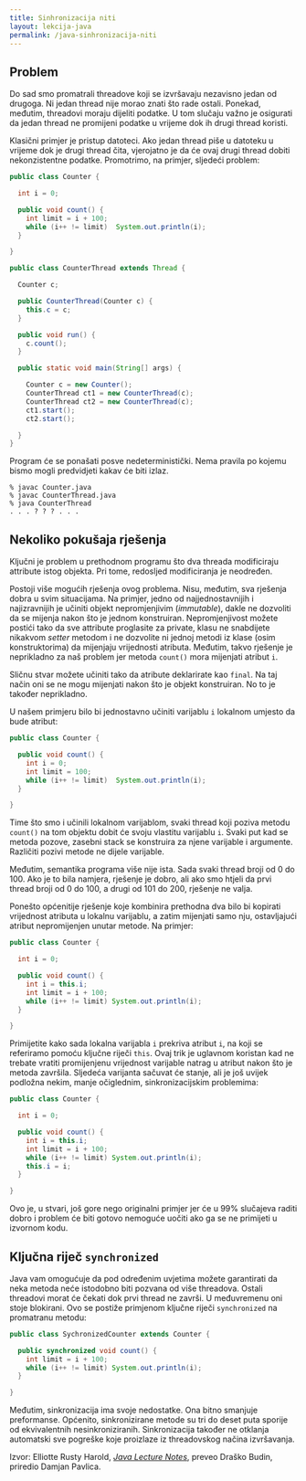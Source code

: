 ```yaml
---
title: Sinhronizacija niti
layout: lekcija-java
permalink: /java-sinhronizacija-niti
---
```


## Problem

Do sad smo promatrali threadove koji se izvršavaju nezavisno jedan od drugoga. Ni jedan thread nije morao znati što rade ostali. Ponekad, međutim, threadovi moraju dijeliti podatke. U tom slučaju važno je osigurati da jedan thread ne promijeni podatke u vrijeme dok ih drugi thread koristi.

Klasični primjer je pristup datoteci. Ako jedan thread piše u datoteku u vrijeme dok je drugi thread čita, vjerojatno je da će ovaj drugi thread dobiti nekonzistentne podatke. Promotrimo, na primjer, sljedeći problem:

```java
public class Counter {

  int i = 0;

  public void count() {
    int limit = i + 100;
    while (i++ != limit)  System.out.println(i);
  }

}

public class CounterThread extends Thread {

  Counter c;  

  public CounterThread(Counter c) {
    this.c = c;
  }

  public void run() {
    c.count();
  }     

  public static void main(String[] args) {

    Counter c = new Counter();
    CounterThread ct1 = new CounterThread(c);
    CounterThread ct2 = new CounterThread(c);
    ct1.start();
    ct2.start();

  }
}
```

Program će se ponašati posve nedeterministički. Nema pravila po kojemu bismo mogli predvidjeti kakav će biti izlaz.

```
% javac Counter.java
% javac CounterThread.java
% java CounterThread
. . . ? ? ? . . .
```

## Nekoliko pokušaja rješenja

Ključni je problem u prethodnom programu što dva threada modificiraju attribute istog objekta. Pri tome, redosljed modificiranja je neodređen.

Postoji više mogućih rješenja ovog problema. Nisu, međutim, sva rješenja dobra u svim situacijama. Na primjer, jedno od najjednostavnijih i najizravnijih je učiniti objekt nepromjenjivim (*immutable*), dakle ne dozvoliti da se mijenja nakon što je jednom konstruiran. Nepromjenjivost možete postići tako da sve attribute proglasite za private, klasu ne snabdijete nikakvom *setter* metodom i ne dozvolite ni jednoj metodi iz klase (osim konstruktorima) da mijenjaju vrijednosti atributa. Međutim, takvo rješenje je neprikladno za naš problem jer metoda `count()` mora mijenjati atribut `i`.

Sličnu stvar možete učiniti tako da atribute deklarirate kao `final`. Na taj način oni se ne mogu mijenjati nakon što je objekt konstruiran. No to je također neprikladno.

U našem primjeru bilo bi jednostavno učiniti varijablu `i` lokalnom umjesto da bude atribut:

```java
public class Counter {

  public void count() {
    int i = 0;
    int limit = 100;
    while (i++ != limit)  System.out.println(i);
  }

}
```

Time što smo i učinili lokalnom varijablom, svaki thread koji poziva metodu `count()` na tom objektu dobit će svoju vlastitu varijablu `i`. Svaki put kad se metoda pozove, zasebni stack se konstruira za njene varijable i argumente. Različiti pozivi metode ne dijele varijable.

Međutim, semantika programa više nije ista. Sada svaki thread broji od 0 do 100. Ako je to bila namjera, rješenje je dobro, ali ako smo htjeli da prvi thread broji od 0 do 100, a drugi od 101 do 200, rješenje ne valja.

Ponešto općenitije rješenje koje kombinira prethodna dva bilo bi kopirati vrijednost atributa u lokalnu varijablu, a zatim mijenjati samo nju, ostavljajući atribut nepromijenjen unutar metode. Na primjer:

```java
public class Counter {

  int i = 0;

  public void count() {
    int i = this.i;
    int limit = i + 100;
    while (i++ != limit) System.out.println(i);
  }

}
```

Primijetite kako sada lokalna varijabla `i` prekriva atribut `i`, na koji se referiramo pomoću ključne riječi `this`. Ovaj trik je uglavnom koristan kad ne trebate vratiti promijenjenu vrijednost varijable natrag u atribut nakon što je metoda završila. Sljedeća varijanta sačuvat će stanje, ali je još uvijek podložna nekim, manje očiglednim, sinkronizacijskim problemima:

```java
public class Counter {

  int i = 0;

  public void count() {
    int i = this.i;
    int limit = i + 100;
    while (i++ != limit) System.out.println(i);
    this.i = i;
  }

}
```

Ovo je, u stvari, još gore nego originalni primjer jer će u 99% slučajeva raditi dobro i problem će biti gotovo nemoguće uočiti ako ga se ne primijeti u izvornom kodu.

## Ključna riječ `synchronized`

Java vam omogućuje da pod određenim uvjetima možete garantirati da neka metoda neće istodobno biti pozvana od više threadova. Ostali threadovi morat će čekati dok prvi thread ne završi. U međuvremenu oni stoje blokirani. Ovo se postiže primjenom ključne riječi `synchronized` na promatranu metodu:

```java
public class SychronizedCounter extends Counter {

  public synchronized void count() {
    int limit = i + 100;
    while (i++ != limit) System.out.println(i);
  }

}
```

Međutim, sinkronizacija ima svoje nedostatke. Ona bitno smanjuje preformanse. Općenito, sinkronizirane metode su tri do deset puta sporije od ekvivalentnih nesinkroniziranih. Sinkronizacija također ne otklanja automatski sve pogreške koje proizlaze iz threadovskog načina izvršavanja.


Izvor: Elliotte Rusty Harold, *[Java Lecture Notes](//www.cafeaulait.org/course/index.html)*, preveo Draško Budin, priredio Damjan Pavlica.
